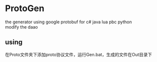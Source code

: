 # ProtoGen
the generator using google protobuf for c# java lua pbc python<br/>
modify the daao<br/>

using
---------------------------
在Proto文件夹下添加proto协议文件，运行Gen.bat，生成的文件在Out目录下
